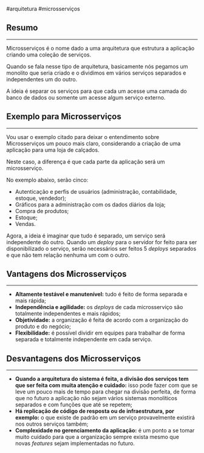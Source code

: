 #arquitetura #microsserviços
## Resumo
---
Microsserviços é o nome dado a uma arquitetura que estrutura a aplicação criando uma coleção de serviços.   

Quando se fala nesse tipo de arquitetura, basicamente nós pegamos um monolito que seria criado e o dividimos em vários serviços separados e independentes um do outro.   

A ideia é separar os serviços para que cada um acesse uma camada do banco de dados ou somente um acesse algum serviço externo.


## Exemplo para Microsserviços
---
Vou usar o exemplo citado para deixar o entendimento sobre Microsserviços um pouco mais claro, considerando a criação de uma aplicação para uma loja de calçados. 

Neste caso, a diferença é que cada parte da aplicação será um microsserviço.   

No exemplo abaixo, serão cinco:  
-   Autenticação e perfis de usuários (administração, contabilidade, estoque, vendedor);
-   Gráficos para a administração com os dados diários da loja;
-   Compra de produtos;
-   Estoque;
-   Vendas.

Agora, a ideia é imaginar que tudo é separado, um serviço será independente do outro.
Quando um _deploy_ para o servidor for feito para ser disponibilizado o serviço, serão necessários ser feitos 5 _deploys_ separados e que não tem relação nenhuma um com o outro.


## Vantagens dos Microsserviços
---
-   **Altamente testável e manutenível:** tudo é feito de forma separada e mais rápida;
-   **Independência e agilidade:** os _deploys_ de cada microsserviço são totalmente independentes e mais rápidos;
-   **Objetividade:** a organização é feita de acordo com a organização do produto e do negócio;
-   **Flexibilidade:** é possível dividir em equipes para trabalhar de forma separada e totalmente independente em cada serviço.


## Desvantagens dos Microsserviços
---
-   **Quando a arquitetura do sistema é feita, a divisão dos serviços tem que ser feita com muita atenção e cuidado:** isso pode fazer com que se leve um pouco mais de tempo para chegar na divisão perfeita, de forma que no futuro a aplicação não sejam vários sistemas monolíticos separados e com funções que até se repetem;
-   **Há replicação de código de resposta ou de infraestrutura, por exemplo:** o que existe de padrão em um serviço provavelmente existirá nos outros serviços também;
-   **Complexidade no gerenciamento da aplicação:** é um ponto a se tomar muito cuidado para que a organização sempre exista mesmo que novas _features_ sejam implementadas no futuro.
